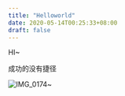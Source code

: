 ```yaml
---
title: "Helloworld"
date: 2020-05-14T00:25:33+08:00
draft: false
---
```


HI~ 

成功的没有捷径

![IMG_0174](/IMG_0174.jpeg)~ 


